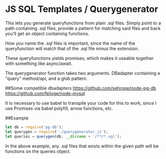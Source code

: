 # JS SQL Templates / Querygenerator

This lets you generate queryfunctions from plain .sql files.
Simply point to a path containing .sql files, provide a pattern for matching said
files and back you'll get an object containing functions.

How you name the .sql files is important, since the name of the queryfunction will
match that of the .sql file minus the extension.

These queryfunctions yields promises, which makes it useable together with something
like async/await.

The querygenerator function takes two arguments. DBadapter containing a "query" method/api,
and a glob pattern.

##Some compatible dbadapters
https://github.com/sehrope/node-pg-db
https://github.com/felixge/node-mysql


It is necessary to use babel to transpile your code for this to work, since I use
Promises via babel polyfill, arrow functions, etc.

##Example

```js
let db = require('pg-db');
let querygen = require('./querygenerator.js');
let queries = querygen(db, __dirname + '/**/*.sql');
```

In the above example, any .sql files that exists within the given path will be functions
on the queries object.
